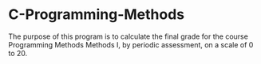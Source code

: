 # C-Programming-Methods

The purpose of this program is to calculate the final grade for the course Programming Methods 
Methods I, by periodic assessment, on a scale of 0 to 20.

